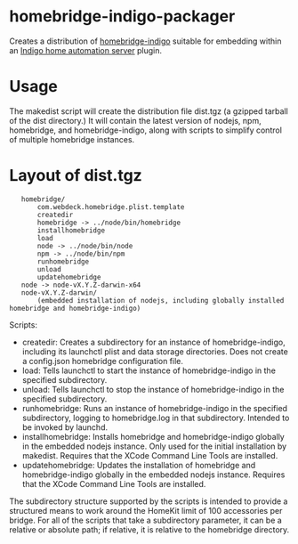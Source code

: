 # homebridge-indigo-packager
Creates a distribution of [homebridge-indigo](https://github.com/webdeck/homebridge-indigo) suitable for embedding within an [Indigo home automation server](http://indigodomotics.com/) plugin.

# Usage

The makedist script will create the distribution file dist.tgz (a gzipped tarball of the dist directory.)  It will contain the latest version of nodejs, npm, homebridge, and homebridge-indigo, along with scripts to simplify control of multiple homebridge instances.

# Layout of dist.tgz

 ```
    homebridge/
        com.webdeck.homebridge.plist.template
        createdir
        homebridge -> ../node/bin/homebridge
        installhomebridge
        load
        node -> ../node/bin/node
        npm -> ../node/bin/npm
        runhomebridge
        unload
        updatehomebridge
	node -> node-vX.Y.Z-darwin-x64
	node-vX.Y.Z-darwin/
		(embedded installation of nodejs, including globally installed homebridge and homebridge-indigo)
```

Scripts:
* createdir: Creates a subdirectory for an instance of homebridge-indigo, including its launchctl plist and data storage directories.  Does not create a config.json homebridge configuration file.
* load: Tells launchctl to start the instance of homebridge-indigo in the specified subdirectory.
* unload: Tells launchctl to stop the instance of homebridge-indigo in the specified subdirectory.
* runhomebridge: Runs an instance of homebridge-indigo in the specified subdirectory, logging to homebridge.log in that subdirectory.  Intended to be invoked by launchd.
* installhomebridge: Installs homebridge and homebridge-indigo globally in the embedded nodejs instance.  Only used for the initial installation by makedist.  Requires that the XCode Command Line Tools are installed.
* updatehomebridge: Updates the installation of homebridge and homebridge-indigo globally in the embedded nodejs instance.  Requires that the XCode Command Line Tools are installed.

The subdirectory structure supported by the scripts is intended to provide a structured means to work around the HomeKit limit of 100 accessories per bridge.  For all of the scripts that take a subdirectory parameter, it can be a relative or absolute path; if relative, it is relative to the homebridge directory.
